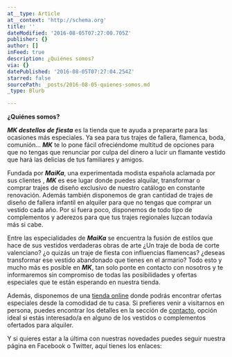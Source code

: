 ```yaml
---
at__type: Article
at__context: 'http://schema.org'
title: ''
dateModified: '2016-08-05T07:27:00.705Z'
publisher: {}
author: []
inFeed: true
description: ¿Quiénes somos?
via: {}
datePublished: '2016-08-05T07:27:04.254Z'
starred: false
sourcePath: _posts/2016-08-05-quienes-somos.md
_type: Blurb

---
```

**¿Quiénes somos?**

_**MK destellos de fiesta**_ es la tienda que te ayuda a prepararte para las ocasiones más especiales. Ya sea para tus trajes de fallera, flamenca, boda, comunión... _**MK**_ te lo pone fácil ofreciéndome multitud de opciones para que no tengas que renunciar por culpa del dinero a lucir un flamante vestido que hará las delicias de tus familiares y amigos.

Fundada por _**MaiKa**_, una experimentada modista española aclamada por sus clientes , _**MK**_ es ese lugar donde puedes alquilar, transformar o comprar trajes de diseño exclusivo de nuestro catálogo en constante renovación. Además también disponemos de gran cantidad de trajes de diseño de fallera infantil en alquiler para que no tengas que comprar un vestido cada año. Por si fuera poco, disponemos de todo tipo de complementos y aderezos para que tus trajes regionales luzcan todavía más si cabe.

Entre las especialidades de _**MaiKa**_ se encuentra la fusión de estilos que hace de sus vestidos verdaderas obras de arte ¿Un traje de boda de corte valenciano? ¿o quizás un traje de fiesta con influencias flamencas? ¿deseas transformar ese vestido abandonado que tienes en el armario? Todo esto y mucho más es posible en _**MK**_, tan solo ponte en contacto con nosotros y te informaremos sin compromiso de todas las posibilidades y ofertas especiales que te están esperando en nuestra tienda. 

Además, disponemos de una [tienda online][0] donde podrás encontrar ofertas especiales desde la comodidad de tu casa. Si prefieres venir a visitarnos en persona, puedes encontrar los detalles en la sección de [contacto][1], opción ideal si estás interesado/a en alguno de los vestidos o complementos ofertados para alquiler.

Y si quieres estar a la última con nuestras novedades puedes seguir nuestra página en Facebook o Twitter, aquí tienes los enlaces:

[0]: http://www.destellosdefiesta.com/tienda-online/ "Ir a tienda online"
[1]: http://www.destellosdefiesta.com/www.destellosdefiesta.com/contacto "Contacto"